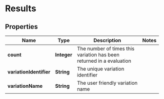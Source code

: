 # Results

## Properties
Name | Type | Description | Notes
------------ | ------------- | ------------- | -------------
**count** | **Integer** | The number of times this variation has been returned in a evaluation | 
**variationIdentifier** | **String** | The unique variation identifier | 
**variationName** | **String** | The user friendly variation name | 
